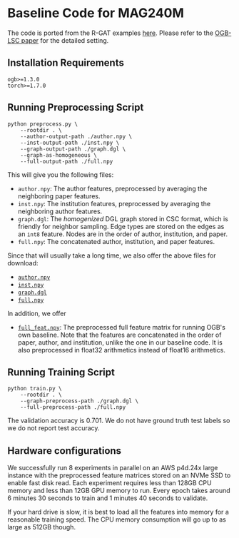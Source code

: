 # Baseline Code for MAG240M

The code is ported from the R-GAT examples [here](https://github.com/snap-stanford/ogb/tree/master/examples/lsc/mag240m). Please refer to the [OGB-LSC paper](https://arxiv.org/abs/2103.09430) for the detailed setting.

## Installation Requirements

```
ogb>=1.3.0
torch>=1.7.0
```

## Running Preprocessing Script

```
python preprocess.py \
    --rootdir . \
    --author-output-path ./author.npy \
    --inst-output-path ./inst.npy \
    --graph-output-path ./graph.dgl \
    --graph-as-homogeneous \
    --full-output-path ./full.npy
```

This will give you the following files:

* `author.npy`: The author features, preprocessed by averaging the neighboring paper features.
* `inst.npy`: The institution features, preprocessed by averaging the neighboring author features.
* `graph.dgl`: The *homogenized* DGL graph stored in CSC format, which is friendly for neighbor sampling.
  Edge types are stored on the edges as an `int8` feature.  Nodes are in the order of author, institution,
  and paper.
* `full.npy`: The concatenated author, institution, and paper features.

Since that will usually take a long time, we also offer the above files for download:

* [`author.npy`](https://dgl-data.s3-accelerate.amazonaws.com/dataset/OGB-LSC/author.npy)
* [`inst.npy`](https://dgl-data.s3-accelerate.amazonaws.com/dataset/OGB-LSC/inst.npy)
* [`graph.dgl`](https://dgl-data.s3-accelerate.amazonaws.com/dataset/OGB-LSC/graph.dgl)
* [`full.npy`](https://dgl-data.s3-accelerate.amazonaws.com/dataset/OGB-LSC/full.npy)

In addition, we offer

* [`full_feat.npy`](https://dgl-data.s3-accelerate.amazonaws.com/dataset/OGB-LSC/full_feat.npy): The preprocessed full feature matrix
  for running OGB's own baseline. Note that the features are concatenated in the order of paper, author, and
  institution, unlike the one in our baseline code.  It is also preprocessed in float32 arithmetics instead
  of float16 arithmetics.

## Running Training Script

```
python train.py \
    --rootdir . \
    --graph-preprocess-path ./graph.dgl \
    --full-preprocess-path ./full.npy
```

The validation accuracy is 0.701.  We do not have ground truth test labels so we do not report
test accuracy.

## Hardware configurations

We successfully run 8 experiments in parallel on an AWS p4d.24x large instance with the preprocessed feature
matrices stored on an NVMe SSD to enable fast disk read.  Each experiment requires less than 128GB CPU
memory and less than 12GB GPU memory to run.  Every epoch takes around 6 minutes 30 seconds to train and
1 minutes 40 seconds to validate.

If your hard drive is slow, it is best to load all the features into memory for a reasonable training speed.
The CPU memory consumption will go up to as large as 512GB though.
